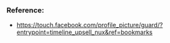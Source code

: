 ### Reference:
* https://touch.facebook.com/profile_picture/guard/?entrypoint=timeline_upsell_nux&ref=bookmarks
